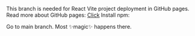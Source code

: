 This branch is needed for React Vite project deployment in GitHub pages. 
Read more about GitHub pages: <a href="https://github.com/tschaub/gh-pages/tree/main">Click</a>
Install npm: <a href="https://www.npmjs.com/package/gh-pages"></a>

Go to main branch. Most ✨magic✨ happens there.
